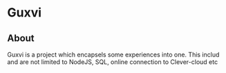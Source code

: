 # Guxvi

## About

Guxvi is a project which encapsels some experiences into one.
This includ and are not limited to NodeJS, SQL, online connection to Clever-cloud etc
